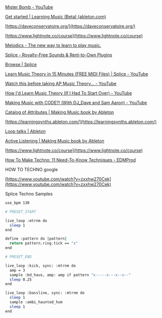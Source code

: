 [Mister Bomb - YouTube](https://www.youtube.com/c/MrBombMusic)

[Get started | Learning Music (Beta) (ableton.com)](https://learningmusic.ableton.com/index.html)

[https://daveconservatoire.org/](https://daveconservatoire.org/)

[https://www.lightnote.co/course](https://www.lightnote.co/course)

[Melodics - The new way to learn to play music.](https://www.melodics.com/)

[Splice - Royalty-Free Sounds & Rent-to-Own Plugins](https://splice.com/)

[Browse | Splice](https://splice.com/skills?utm_source=youtube&utm_medium=social)

[Learn Music Theory in 15 Minutes (FREE MIDI Files) | Splice - YouTube](https://www.youtube.com/watch?v=4LLiEMEDGy0)

[Watch this before taking AP Music Theory... - YouTube](https://www.youtube.com/watch?v=KMX8yid6KPg)

[How I'd Learn Music Theory (If I Had To Start Over) - YouTube](https://www.youtube.com/watch?v=2pirdPK5avU)

[Making Music with CODE?! (With DJ_Dave and Sam Aaron) - YouTube](https://www.youtube.com/watch?v=vuSZQnkOB_Y)

[Catalog of Attributes | Making Music book by Ableton](https://makingmusic.ableton.com/catalog-of-attributes)

[https://learningsynths.ableton.com/](https://learningsynths.ableton.com/)

[Loop talks | Ableton](https://www.ableton.com/en/blog/loop/)

[Active Listening | Making Music book by Ableton](https://makingmusic.ableton.com/active-listening)

[https://www.lightnote.co/course](https://www.lightnote.co/course)

[How To Make Techno: 11 Need-To-Know Techniques - EDMProd](https://www.edmprod.com/how-to-make-techno/)

HOW TO TECHNO google

[https://www.youtube.com/watch?v=zxxhw270Cek](https://www.youtube.com/watch?v=zxxhw270Cek)

Splice Techno Samples

```bash
use_bpm 130

# PRESET_START

live_loop :mtrnm do
  sleep 1
end

define :pattern do |pattern|
  return pattern.ring.tick == "x"
end

# PRESET_END

live_loop :kick, sync: :mtrnm do
  amp = 3
  sample :bd_haus, amp: amp if pattern "x-----x---x--x--"
  sleep 0.25
end

live_loop :bassline, sync: :mtrnm do
  sleep 1
  sample :ambi_haunted_hum
  sleep 1
end
```